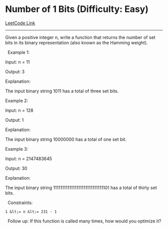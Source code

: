# Number of 1 Bits (Difficulty: Easy)

[LeetCode Link](https://leetcode.com/problems/number-of-1-bits/)

---

Given a positive integer n, write a function that returns the number of set bits in its binary representation (also known as the Hamming weight).

&nbsp;
Example 1:


Input: n = 11

Output: 3

Explanation:

The input binary string 1011 has a total of three set bits.


Example 2:


Input: n = 128

Output: 1

Explanation:

The input binary string 10000000 has a total of one set bit.


Example 3:


Input: n = 2147483645

Output: 30

Explanation:

The input binary string 1111111111111111111111111111101 has a total of thirty set bits.


&nbsp;
Constraints:


	1 &lt;= n &lt;= 231 - 1


&nbsp;
Follow up: If this function is called many times, how would you optimize it?
